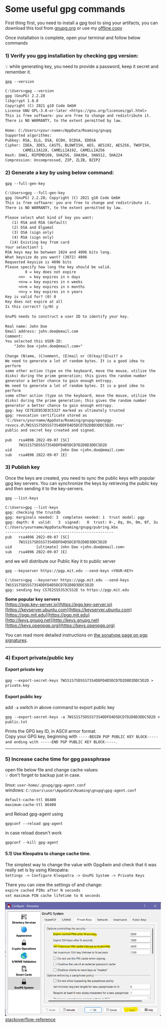 # Some useful gpg commands

First thing first, you need to install a gpg tool to sing your artifacts,
you can download this tool from [gnupg.org](https://gnupg.org/download/index.html)
or use my [offline copy](../assets/binaries/gpg4win-4.0.3.exe)

Once installation is complete, open your terminal and follow below commands

### 1) Verify you gpg installation by checking gpg version:

💡 while generating key, you need to provide a password, keep it secret and remember it.

```
gpg --version
```

```
C:\Users>gpg --version
gpg (GnuPG) 2.2.28
libgcrypt 1.8.8
Copyright (C) 2021 g10 Code GmbH
License GNU GPL-3.0-or-later <https://gnu.org/licenses/gpl.html>
This is free software: you are free to change and redistribute it.
There is NO WARRANTY, to the extent permitted by law.

Home: C:/Users/<your-name>/AppData/Roaming/gnupg
Supported algorithms:
Pubkey: RSA, ELG, DSA, ECDH, ECDSA, EDDSA
Cipher: IDEA, 3DES, CAST5, BLOWFISH, AES, AES192, AES256, TWOFISH,
        CAMELLIA128, CAMELLIA192, CAMELLIA256
Hash: SHA1, RIPEMD160, SHA256, SHA384, SHA512, SHA224
Compression: Uncompressed, ZIP, ZLIB, BZIP2
```

### 2) Generate a key by using below command:

```
gpg --full-gen-key
```

```
C:\Users>gpg --full-gen-key
gpg (GnuPG) 2.2.28; Copyright (C) 2021 g10 Code GmbH
This is free software: you are free to change and redistribute it.
There is NO WARRANTY, to the extent permitted by law.

Please select what kind of key you want:
   (1) RSA and RSA (default)
   (2) DSA and Elgamal
   (3) DSA (sign only)
   (4) RSA (sign only)
  (14) Existing key from card
Your selection? 1
RSA keys may be between 1024 and 4096 bits long.
What keysize do you want? (3072) 4096
Requested keysize is 4096 bits
Please specify how long the key should be valid.
         0 = key does not expire
      <n>  = key expires in n days
      <n>w = key expires in n weeks
      <n>m = key expires in n months
      <n>y = key expires in n years
Key is valid for? (0) 0
Key does not expire at all
Is this correct? (y/N) y

GnuPG needs to construct a user ID to identify your key.

Real name: John Doe
Email address: john.doe@email.com
Comment:
You selected this USER-ID:
    "John Doe <john.doe@email.com>"

Change (N)ame, (C)omment, (E)mail or (O)kay/(Q)uit? o
We need to generate a lot of random bytes. It is a good idea to perform
some other action (type on the keyboard, move the mouse, utilize the
disks) during the prime generation; this gives the random number
generator a better chance to gain enough entropy.
We need to generate a lot of random bytes. It is a good idea to perform
some other action (type on the keyboard, move the mouse, utilize the
disks) during the prime generation; this gives the random number
generator a better chance to gain enough entropy.
gpg: key CE7E2E853D3C5327 marked as ultimately trusted
gpg: revocation certificate stored as 'C:/Users/yourname/AppData/Roaming/gnupg/openpgp-revocs.d\7W1S1S7SDSSS73S4DDFD4D5DCD7D2D8D3DDC5D2D.rev'
public and secret key created and signed.

pub   rsa4096 2022-09-07 [SC]
      7W1S1S7SDSSS73S4DDFD4D5DCD7D2D8D3DDC5D2D
uid                      John Doe <john.doe@email.com>
sub   rsa4096 2022-09-07 [E]
```

### 3) Publish key

Once the keys are created, you need to sync the public keys with popular gpg key servers. You can synchronize the keys by retrieving the public key and then sending it to the
key-servers.

```
gpg --list-keys
```

```
C:\Users>gpg --list-keys
gpg: checking the trustdb
gpg: marginals needed: 3  completes needed: 1  trust model: pgp
gpg: depth: 0  valid:   3  signed:   0  trust: 0-, 0q, 0n, 0m, 0f, 3u
C:/Users/yourname/AppData/Roaming/gnupg/pubring.kbx
-------------------------------------------------
pub   rsa4096 2022-09-07 [SC]
      7W1S1S7SDSSS73S4DDFD4D5DCD7D2D8D3DDC5D2D
uid           [ultimate] John Doe <john.doe@email.com>
sub   rsa4096 2022-09-07 [E]
```

and we will distribute our Public Key it to public server

```
gpg --keyserver https://pgp.mit.edu --send-keys <YOUR-KEY>
```

```
C:\Users>gpg --keyserver https://pgp.mit.edu --send-keys 7W1S1S7SDSSS73S4DDFD4D5DCD7D2D8D3DDC5D2D
gpg: sending key CS7E2SS53S3CSS2E to https://pgp.mit.edu
```

**Some popular key servers**  
[https://pgp.key-server.io](https://pgp.key-server.io)  
[https://keyserver.ubuntu.com](https://keyserver.ubuntu.com)  
[https://pgp.mit.edu](https://pgp.mit.edu)  
[http://keys.gnupg.net](http://keys.gnupg.net)  
[https://keys.openpgp.org](https://keys.openpgp.org)

You can read more detailed instructions on [the sonatype page on pgp signatures](https://central.sonatype.org/publish/requirements/gpg/).

---

### 4) Export private/public key

#### Export private key

```
gpg --export-secret-keys 7W1S1S7SDSSS73S4DDFD4D5DCD7D2D8D3DDC5D2D > private.key
```

#### Export public key

add `-a` switch in above command to export public key
```
gpg --export-secret-keys -a 7W1S1S7SDSSS73S4DDFD4D5DCD7D2D8D3DDC5D2D > public.txt
```

Prints the GPG key ID, in ASCII armor format.  
Copy your GPG key, beginning with `-----BEGIN PGP PUBLIC KEY BLOCK----- and ending with -----END PGP PUBLIC KEY BLOCK-----`.

---

### 5) Increase cache time for gpg passphrase

open file below file and change cache values:  
💡 don't forget to backup just in case.

linux: `user-home/.gnupg/gpg-agent.conf`  
windows: `C:\Users\user\Appdata\Roaming\gnupg\gpg-agent.conf`

```
default-cache-ttl 86400
maximum-cache-ttl 86400
```

and Reload gpg-agent using

```
gpgconf --reload gpg-agent
```

in case reload doesn't work

```
gpgconf --kill gpg-agent
```

#### 5.1) Use Kleopatra to change cache time.

The simplest way to change the value with Gpg4win and check that it was really set is by using Kleopatra:  
`Settings -> Configure Kleopatra -> GnuPG System -> Private Keys`

There you can view the settings of and change:  
`expire cached PINs after N seconds`  
`set maximum PIN cache lifetime to N seconds `

![](../assets/images/gpg-kleopatra-settings.png)  
[stackoverflow-reference](https://stackoverflow.com/a/49422432/7418534)  
